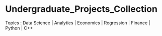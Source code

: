 # Undergraduate_Projects_Collection
Topics : Data Science | Analytics | Economics | Regression | Finance | Python | C++

